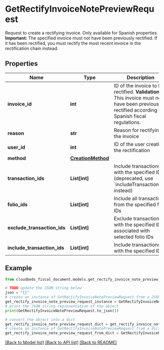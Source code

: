 # GetRectifyInvoiceNotePreviewRequest

Request to create a rectifying invoice. Only available for Spanish properties.  **Important:** The specified invoice must not have been previously rectified. If it has been rectified, you must rectify the most recent invoice in the rectification chain instead. 

## Properties

Name | Type | Description | Notes
------------ | ------------- | ------------- | -------------
**invoice_id** | **int** | ID of the invoice to be rectified.  **Validation:** This invoice must not have been previously rectified according to Spanish fiscal regulations.  | 
**reason** | **str** | Reason for rectifying the invoice | [optional] 
**user_id** | **int** | ID of the user creating the rectification | [optional] 
**method** | [**CreationMethod**](CreationMethod.md) |  | 
**transaction_ids** | **List[int]** | Include transactions with the specified IDs (deprecated, use &#x60;includeTransactionIds&#x60; instead) | [optional] 
**folio_ids** | **List[int]** | Include all transactions from the specified folio IDs | [optional] 
**exclude_transaction_ids** | **List[int]** | Exclude transactions with the specified IDs associated with selected folio IDs | [optional] 
**include_transaction_ids** | **List[int]** | Include transactions with the specified IDs | [optional] 

## Example

```python
from cloudbeds_fiscal_document.models.get_rectify_invoice_note_preview_request import GetRectifyInvoiceNotePreviewRequest

# TODO update the JSON string below
json = "{}"
# create an instance of GetRectifyInvoiceNotePreviewRequest from a JSON string
get_rectify_invoice_note_preview_request_instance = GetRectifyInvoiceNotePreviewRequest.from_json(json)
# print the JSON string representation of the object
print(GetRectifyInvoiceNotePreviewRequest.to_json())

# convert the object into a dict
get_rectify_invoice_note_preview_request_dict = get_rectify_invoice_note_preview_request_instance.to_dict()
# create an instance of GetRectifyInvoiceNotePreviewRequest from a dict
get_rectify_invoice_note_preview_request_from_dict = GetRectifyInvoiceNotePreviewRequest.from_dict(get_rectify_invoice_note_preview_request_dict)
```
[[Back to Model list]](../README.md#documentation-for-models) [[Back to API list]](../README.md#documentation-for-api-endpoints) [[Back to README]](../README.md)


